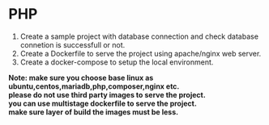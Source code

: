 # PHP

1) Create a sample project with database connection and check database connetion is successfull or not.
2) Create a Dockerfile to serve the project using apache/nginx web server.
3) Create a docker-compose to setup the local environment.

**Note: make sure you choose base linux as ubuntu,centos,mariadb,php,composer,nginx etc.**<br />
**please do not use third party images to serve the project.**<br />
**you can use multistage dockerfile to serve the project.**<br />
**make sure layer of build the images must be less.**<br />
